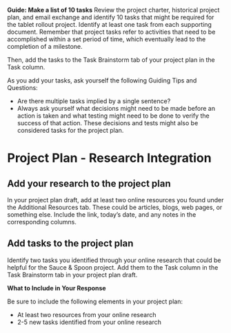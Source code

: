 **Guide: Make a list of 10 tasks**
Review the project charter, historical project plan, and email exchange and identify 10 tasks that might be required for the tablet rollout project. Identify at least one task from each supporting document. Remember that project tasks refer to activities that need to be accomplished within a set period of time, which eventually lead to the completion of a milestone. 

Then, add the tasks to the Task Brainstorm tab of your project plan in the Task column.

As you add your tasks, ask yourself the following Guiding Tips and Questions:

- Are there multiple tasks implied by a single sentence?
- Always ask yourself what decisions might need to be made before an action is taken and what testing might need to be done to verify the success of that action. These decisions and tests might also be considered tasks for the project plan.

# Project Plan - Research Integration

## Add your research to the project plan

In your project plan draft, add at least two online resources you found under the Additional Resources tab. These could be articles, blogs, web pages, or something else. Include the link, today’s date, and any notes in the corresponding columns.

## Add tasks to the project plan

Identify two tasks you identified through your online research that could be helpful for the Sauce & Spoon project. Add them to the Task column in the Task Brainstorm tab in your project plan draft.

**What to Include in Your Response**

Be sure to include the following elements in your project plan:

- At least two resources from your online research
- 2-5 new tasks identified from your online research

